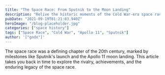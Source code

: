 ```yaml
---
title: "The Space Race: From Sputnik to the Moon Landing"
description: "Relive the historic moments of the Cold War-era space race between the United States and the Soviet Union."
pubDate: "2021-09-19T01:21:03.940Z"
heroImage: "/blog-placeholder.jpg"
categories: ["space history"]
tags: ["Space Race", "Cold War", "Apollo 11", "Sputnik"]
author: '["gndx"]'
---
```


The space race was a defining chapter of the 20th century, marked by milestones like Sputnik's launch and the Apollo 11 moon landing. This article takes you back in time to explore the rivalry, achievements, and the enduring legacy of the space race.
